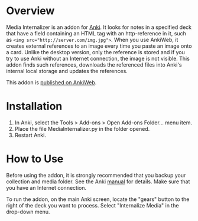 # Overview
Media Internalizer is an addon for [Anki](http://ankisrs.net/). It looks for notes in a specified deck that have a field
containing an HTML tag with an http-reference in it, such as `<img src="http://server.com/img.jpg">`. When you use AnkiWeb,
it creates external references to an image every time you paste an image onto a card. Unlike the desktop version,
only the reference is stored and if you try to use Anki without an Internet connection, the image is not visible.
This addon finds such references, downloads the referenced files into Anki's internal local storage and updates the references.

This addon is [published on AnkiWeb](https://ankiweb.net/shared/info/221033553).

# Installation
1. In Anki, select the Tools > Add-ons > Open Add-ons Folder... menu item.
2. Place the file MediaInternalizer.py in the folder opened.
3. Restart Anki.

# How to Use
Before using the addon, it is strongly recommended that you backup your collection and media folder.
See the Anki [manual](http://ankisrs.net/docs/manual.html#managing-files-and-your-collection) for details.
Make sure that you have an Internet connection.

To run the addon, on the main Anki screen, locate the "gears" button to the right of the deck you want to process.
Select "Internalize Media" in the drop-down menu.